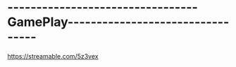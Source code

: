# ---------------------------------GamePlay---------------------------------
https://streamable.com/5z3vex
